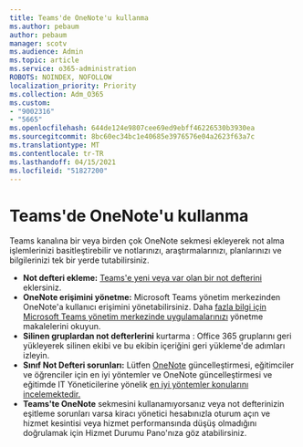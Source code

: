 ```yaml
---
title: Teams'de OneNote'u kullanma
ms.author: pebaum
author: pebaum
manager: scotv
ms.audience: Admin
ms.topic: article
ms.service: o365-administration
ROBOTS: NOINDEX, NOFOLLOW
localization_priority: Priority
ms.collection: Adm_O365
ms.custom:
- "9002316"
- "5665"
ms.openlocfilehash: 644de124e9807cee69ed9ebff46226530b3930ea
ms.sourcegitcommit: 8bc60ec34bc1e40685e3976576e04a2623f63a7c
ms.translationtype: MT
ms.contentlocale: tr-TR
ms.lasthandoff: 04/15/2021
ms.locfileid: "51827200"
---
```

# <a name="using-onenote-in-teams"></a>Teams'de OneNote'u kullanma

Teams kanalına bir veya birden çok OneNote sekmesi ekleyerek not alma işlemlerinizi basitleştirebilir ve notlarınızı, araştırmalarınızı, planlarınızı ve bilgilerinizi tek bir yerde tutabilirsiniz.

- **Not defteri ekleme:** [Teams'e yeni veya var olan bir not defterini](https://support.microsoft.com/office/add-a-onenote-notebook-to-teams-0ec78cc3-ba3b-4279-a88e-aa40af9865c2) eklersiniz.
- **OneNote erişimini yönetme:** Microsoft Teams yönetim merkezinden OneNote'a kullanıcı erişimini yönetabilirsiniz. Daha [fazla bilgi için Microsoft Teams yönetim merkezinde uygulamalarınızı](https://docs.microsoft.com/MicrosoftTeams/manage-apps) yönetme makalelerini okuyun.
- **Silinen gruplardan not defterlerini** kurtarma [](https://docs.microsoft.com/microsoftteams/archive-or-delete-a-team#restore-a-deleted-team) : Office 365 gruplarını geri yükleyerek silinen ekibi ve bu ekibin içeriğini geri yükleme'de adımları izleyin.
- **Sınıf Not Defteri sorunları:** Lütfen [OneNote](https://support.office.com/article/onenote-update-and-best-practices-for-educators-and-students-dde775f0-8b06-4263-8b54-1e9ddc3dd146) güncelleştirmesi, eğitimciler ve öğrenciler için en iyi yöntemler ve OneNote güncelleştirmesi ve eğitimde IT Yöneticilerine yönelik [en iyi yöntemler konularını incelemektedir.](https://support.office.com/article/onenote-update-and-best-practices-for-it-admins-in-education-9d78f2b2-5e25-4288-b597-b4ba463c7b46)
- **Teams'te OneNote** sekmesini kullanamıyorsanız veya not defterinizin eşitleme sorunları varsa kiracı yönetici hesabınızla oturum açın ve hizmet kesintisi veya hizmet performansında düşüş olmadığını doğrulamak için Hizmet Durumu Pano'nıza göz atabilirsiniz. [](https://docs.microsoft.com/office365/enterprise/view-service-health)
